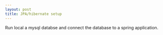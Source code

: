 ```yaml
---
layout: post
title: JPA/hibernate setup
---
```


Run local a mysql databse and connect the database to a spring application.
